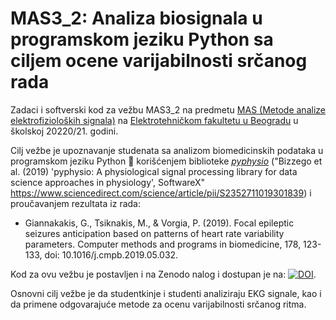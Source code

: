 # MAS3_2: Analiza biosignala u programskom jeziku Python sa ciljem ocene varijabilnosti srčanog rada

Zadaci i softverski kod za vežbu MAS3_2 na predmetu [MAS (Metode analize elektrofizioloških signala)](http://automatika.etf.bg.ac.rs/sr/13e054mas) na [Elektrotehničkom fakultetu u Beogradu](https://www.etf.bg.ac.rs/) u školskoj 20220/21. godini. 

Cilj vežbe je upoznavanje studenata sa analizom biomedicinskih podataka u programskom jeziku Python :snake: korišćenjem biblioteke [*pyphysio*](https://github.com/MPBA/pyphysio)   ("Bizzego et al. (2019) 'pyphysio: A physiological signal processing library for data science approaches in physiology', SoftwareX" https://www.sciencedirect.com/science/article/pii/S2352711019301839) i proučavanjem rezultata iz rada:
* Giannakakis, G., Tsiknakis, M., & Vorgia, P. (2019). Focal epileptic seizures anticipation based on patterns of heart rate variability parameters. Computer methods and programs in biomedicine, 178, 123-133, doi: 10.1016/j.cmpb.2019.05.032.

Kod za ovu vežbu je postavljen i na Zenodo nalog i dostupan je na: [![DOI](https://zenodo.org/badge/DOI/10.5281/zenodo.4415349.svg)](https://doi.org/10.5281/zenodo.4415349). 

Osnovni cilj vežbe je da studentkinje i studenti analiziraju EKG signale, kao i da primene odgovarajuće metode za ocenu varijabilnosti srčanog ritma.
